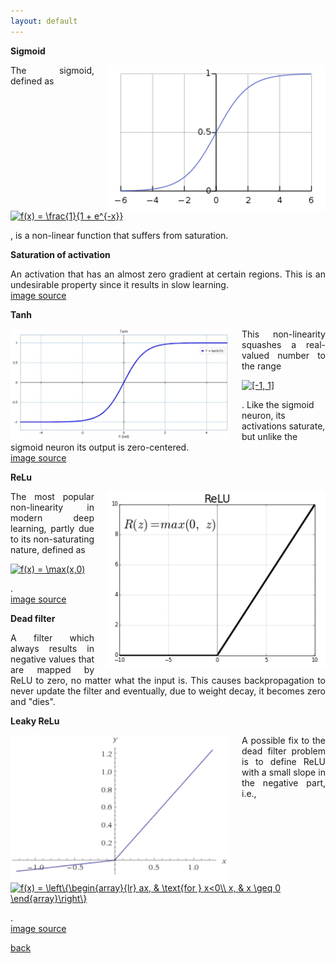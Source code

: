 ```yaml
---
layout: default
---
```


<strong>Sigmoid</strong>

<img style="float: right; width: 350px; margin-left: 20px" src="/assets/img/sigmoid.png">

<p align="justify">
The sigmoid, defined as

<a href="http://www.codecogs.com/eqnedit.php?latex=f(x)&space;=&space;\frac{1}{1&space;&plus;&space;e^{-x}}" target="_blank"><img src="http://latex.codecogs.com/gif.latex?f(x)&space;=&space;\frac{1}{1&space;&plus;&space;e^{-x}}" title="f(x) = \frac{1}{1 + e^{-x}}" /></a>

,
is a non-linear function that suffers from saturation.
</p>

<strong>Saturation of activation</strong>
<p align="justify">
An activation that has an almost zero gradient at certain regions.
This is an undesirable property since it results in slow learning.
<br>
<a href="https://en.wikipedia.org/wiki/Sigmoid_function"> image source </a>
</p>

<strong>Tanh</strong>

<img style="float: left; width: 350px; margin-right: 20px" src="/assets/img/tanh.png">

<p align="justify">
This non-linearity squashes a real-valued number to the range

<a href="http://www.codecogs.com/eqnedit.php?latex=[-1,&space;1]" target="_blank"><img src="http://latex.codecogs.com/gif.latex?[-1,&space;1]" title="[-1, 1]" /></a>

.
Like the sigmoid neuron, its activations saturate, but unlike the sigmoid neuron its output is zero-centered.
<br>
<a href="http://www.20sim.com/webhelp/language_reference_functions_tanh.php"> image source </a>
</p>

<strong>ReLu</strong>

<img style="float: right; width: 350px; margin-left: 20px" src="/assets/img/relu.png">

<p align="justify">
The most popular non-linearity in modern deep learning, partly due to its non-saturating nature, defined as

<a href="http://www.codecogs.com/eqnedit.php?latex=f(x)&space;=&space;\max(x,0)" target="_blank"><img src="http://latex.codecogs.com/gif.latex?f(x)&space;=&space;\max(x,0)" title="f(x) = \max(x,0)" /></a>

.
<br>
<a href="https://ml4a.github.io/ml4a/neural_networks/"> image source </a>
</p>

<strong>Dead filter</strong>
<p align="justify">
A filter which always results in negative values that are mapped by ReLU to zero, no matter what the input is.
This causes backpropagation to never update the filter and eventually, due to weight decay, it becomes zero and "dies".
</p>

<strong>Leaky ReLu</strong>

<img style="float: left; width: 350px; margin-right: 20px" src="/assets/img/leakyrelu.png">

<p align="justify">
A possible fix to the dead filter problem is to define ReLU with a small slope in the negative part, i.e.,

<a href="http://www.codecogs.com/eqnedit.php?latex=f(x)&space;=&space;\left\{\begin{array}{lr}&space;ax,&space;&&space;\text{for&space;}&space;x<0\\&space;x,&space;&&space;x&space;\geq&space;0&space;\end{array}\right\}" target="_blank"><img src="http://latex.codecogs.com/gif.latex?f(x)&space;=&space;\left\{\begin{array}{lr}&space;ax,&space;&&space;\text{for&space;}&space;x<0\\&space;x,&space;&&space;x&space;\geq&space;0&space;\end{array}\right\}" title="f(x) = \left\{\begin{array}{lr} ax, & \text{for } x<0\\ x, & x \geq 0 \end{array}\right\}" /></a>

.
<br>
<a href="https://datascience.stackexchange.com/questions/5706/what-is-the-dying-relu-problem-in-neural-networks"> image source </a>
</p>

[back](motifs)
